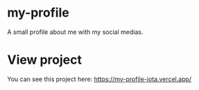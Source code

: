 # my-profile
A small profile about me with my social medias.

# View project
You can see this project here: https://my-profile-iota.vercel.app/
